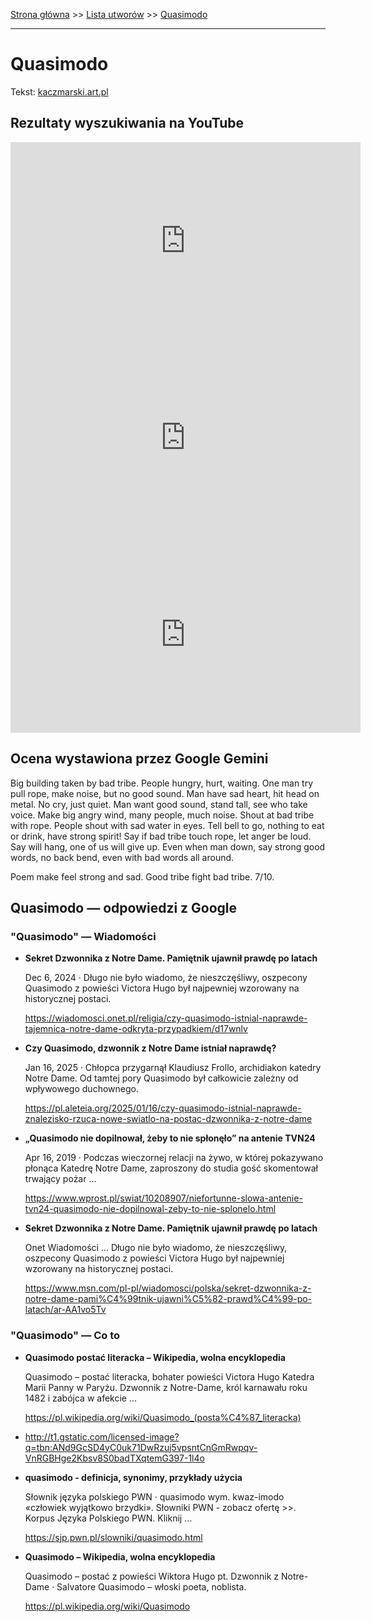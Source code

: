 [Strona główna](../index.md) >> [Lista utworów](../list.md) >> [Quasimodo](504.md)

---

# Quasimodo

Tekst: [kaczmarski.art.pl](https://www.kaczmarski.art.pl/tworczosc/wiersze/quasimodo/)

## Rezultaty wyszukiwania na YouTube

<iframe width="560" height="315" src="https://www.youtube.com/embed/ilqJMS2uESM?si=IdontcarewhotheIRSsendsImnotpayingtaxes" title="YouTube video player" frameborder="0" allow="accelerometer; autoplay; clipboard-write; encrypted-media; gyroscope; picture-in-picture; web-share" referrerpolicy="strict-origin-when-cross-origin" allowfullscreen></iframe>

<iframe width="560" height="315" src="https://www.youtube.com/embed/NTNcxGVgn9I?si=IdontcarewhotheIRSsendsImnotpayingtaxes" title="YouTube video player" frameborder="0" allow="accelerometer; autoplay; clipboard-write; encrypted-media; gyroscope; picture-in-picture; web-share" referrerpolicy="strict-origin-when-cross-origin" allowfullscreen></iframe>

<iframe width="560" height="315" src="https://www.youtube.com/embed/AsqkQplr9qc?si=IdontcarewhotheIRSsendsImnotpayingtaxes" title="YouTube video player" frameborder="0" allow="accelerometer; autoplay; clipboard-write; encrypted-media; gyroscope; picture-in-picture; web-share" referrerpolicy="strict-origin-when-cross-origin" allowfullscreen></iframe>

## Ocena wystawiona przez Google Gemini

Big building taken by bad tribe. People hungry, hurt, waiting. One man try pull rope, make noise, but no good sound. Man have sad heart, hit head on metal. No cry, just quiet. Man want good sound, stand tall, see who take voice. Make big angry wind, many people, much noise. Shout at bad tribe with rope. People shout with sad water in eyes. Tell bell to go, nothing to eat or drink, have strong spirit! Say if bad tribe touch rope, let anger be loud. Say will hang, one of us will give up. Even when man down, say strong good words, no back bend, even with bad words all around. 

Poem make feel strong and sad. Good tribe fight bad tribe. 7/10.


## Quasimodo — odpowiedzi z Google

### "Quasimodo" — Wiadomości

- **Sekret Dzwonnika z Notre Dame. Pamiętnik ujawnił prawdę po latach**

    Dec 6, 2024  ·  Długo nie było wiadomo, że nieszczęśliwy, oszpecony Quasimodo z powieści Victora Hugo był najpewniej wzorowany na historycznej postaci. 

   <https://wiadomosci.onet.pl/religia/czy-quasimodo-istnial-naprawde-tajemnica-notre-dame-odkryta-przypadkiem/d17wnlv>
- **Czy Quasimodo, dzwonnik z Notre Dame istniał naprawdę?**

    Jan 16, 2025  ·  Chłopca przygarnął Klaudiusz Frollo, archidiakon katedry Notre Dame. Od tamtej pory Quasimodo był całkowicie zależny od wpływowego duchownego. 

   <https://pl.aleteia.org/2025/01/16/czy-quasimodo-istnial-naprawde-znalezisko-rzuca-nowe-swiatlo-na-postac-dzwonnika-z-notre-dame>
- **„Quasimodo nie dopilnował, żeby to nie spłonęło” na antenie TVN24**

    Apr 16, 2019  ·  Podczas wieczornej relacji na żywo, w której pokazywano płonąca Katedrę Notre Dame, zaproszony do studia gość skomentował trwający pożar ... 

   <https://www.wprost.pl/swiat/10208907/niefortunne-slowa-antenie-tvn24-quasimodo-nie-dopilnowal-zeby-to-nie-splonelo.html>
- **Sekret Dzwonnika z Notre Dame. Pamiętnik ujawnił prawdę po latach**

    Onet Wiadomości ... Długo nie było wiadomo, że nieszczęśliwy, oszpecony Quasimodo z powieści Victora Hugo był najpewniej wzorowany na historycznej postaci. 

   <https://www.msn.com/pl-pl/wiadomosci/polska/sekret-dzwonnika-z-notre-dame-pami%C4%99tnik-ujawni%C5%82-prawd%C4%99-po-latach/ar-AA1vo5Tv>

### "Quasimodo" — Co to

- **Quasimodo postać literacka – Wikipedia, wolna encyklopedia**

    Quasimodo – postać literacka, bohater powieści Victora Hugo Katedra Marii Panny w Paryżu. Dzwonnik z Notre-Dame, król karnawału roku 1482 i zabójca w afekcie ... 

   <https://pl.wikipedia.org/wiki/Quasimodo_(posta%C4%87_literacka)>
- <http://t1.gstatic.com/licensed-image?q=tbn:ANd9GcSD4yC0uk71DwRzuj5vpsntCnGmRwpqv-VnRGBHge2Kbsv8S0badTXqtemG397-1l4o>
- **quasimodo - definicja, synonimy, przykłady użycia**

    Słownik języka polskiego PWN · quasimodo wym. kwaz-imodo «człowiek wyjątkowo brzydki». Słowniki PWN - zobacz ofertę >>. Korpus Języka Polskiego PWN. Kliknij ... 

   <https://sjp.pwn.pl/slowniki/quasimodo.html>
- **Quasimodo – Wikipedia, wolna encyklopedia**

    Quasimodo – postać z powieści Wiktora Hugo pt. Dzwonnik z Notre-Dame · Salvatore Quasimodo – włoski poeta, noblista. 

   <https://pl.wikipedia.org/wiki/Quasimodo>

